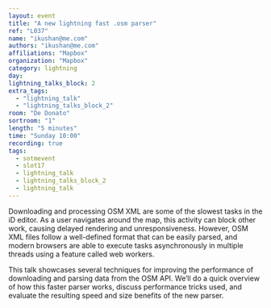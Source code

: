 ```yaml
---
layout: event
title: "A new lightning fast .osm parser"
ref: "L037"
name: "ikushan@me.com"
authors: "ikushan@me.com"
affiliations: "Mapbox"
organization: "Mapbox"
category: lightning
day: 
lightning_talks_block: 2
extra_tags:
  - "lightning_talk"
  - "lightning_talks_block_2"
room: "De Donato"
sortroom: "1"
length: "5 minutes"
time: "Sunday 10:00"
recording: true
tags:
  - sotmevent
  - slot17
  - lightning_talk
  - lightning_talks_block_2
  - lightning_talk
---
```

Downloading and processing OSM XML are some of the slowest tasks in the iD editor.  As a user navigates around the map, this activity can block other work, causing delayed rendering and unresponsiveness.  However, OSM XML files follow a well-defined format that can be easily parsed, and modern browsers are able to execute tasks asynchronously in multiple threads using a feature called web workers.  

This talk showcases several techniques for improving the performance of downloading and parsing data from the OSM API.  We’ll do a quick overview of how this faster parser works, discuss performance tricks used, and evaluate the resulting speed and size benefits of the new parser.
